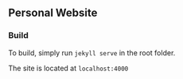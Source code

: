 ## Personal Website

### Build
To build, simply run <code>jekyll serve</code> in the root folder.

The site is located at <code>localhost:4000</code>
